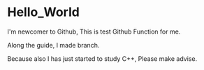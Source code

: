 # Hello_World
I'm newcomer to Github, This is test Github Function for me.

Along the guide, I made branch.

Because also I has just started to study C++, Please make advise.
